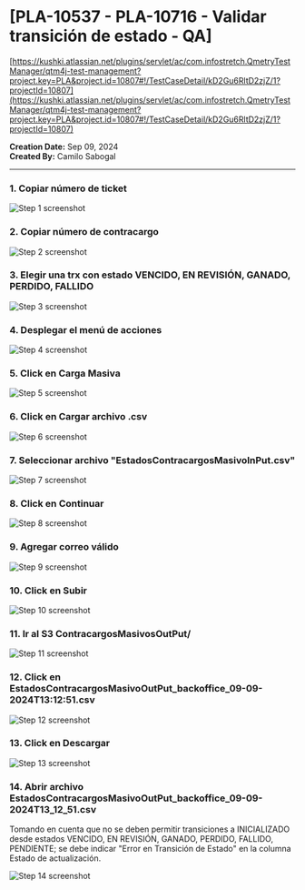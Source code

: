 # [PLA-10537 - PLA-10716 - Validar transición de estado - QA]

[https://kushki.atlassian.net/plugins/servlet/ac/com.infostretch.QmetryTestManager/qtm4j-test-management?project.key=PLA&project.id=10807#!/TestCaseDetail/kD2Gu6RltD2zjZ/1?projectId=10807](https://kushki.atlassian.net/plugins/servlet/ac/com.infostretch.QmetryTestManager/qtm4j-test-management?project.key=PLA&project.id=10807#!/TestCaseDetail/kD2Gu6RltD2zjZ/1?projectId=10807)

**Creation Date:** Sep 09, 2024  
**Created By:** Camilo Sabogal

---

### 1. Copiar número de ticket

![Step 1 screenshot](https://images.tango.us/workflows/25f705d8-ab74-4683-b8b7-9ed93838007e/steps/f2cb58e9-0576-4781-a0aa-2bb82b3f14ec/12605144-eaee-44ae-86c0-1dbb4f3ee661.png?crop=focalpoint&fit=crop&fp-x=0.5781&fp-y=0.3482&fp-z=2.9250&w=1200&border=2%2CF4F2F7&border-radius=8%2C8%2C8%2C8&border-radius-inner=8%2C8%2C8%2C8&blend-align=bottom&blend-mode=normal&blend-x=0&blend-w=1200&blend64=aHR0cHM6Ly9pbWFnZXMudGFuZ28udXMvc3RhdGljL21hZGUtd2l0aC10YW5nby13YXRlcm1hcmstdjIucG5n&mark-x=550&mark-y=355&m64=aHR0cHM6Ly9pbWFnZXMudGFuZ28udXMvc3RhdGljL2JsYW5rLnBuZz9tYXNrPWNvcm5lcnMmYm9yZGVyPTYlMkNGRjc0NDImdz05OSZoPTk5JmZpdD1jcm9wJmNvcm5lci1yYWRpdXM9MTA%3D)

### 2. Copiar número de contracargo

![Step 2 screenshot](https://images.tango.us/workflows/25f705d8-ab74-4683-b8b7-9ed93838007e/steps/3402a888-5bfa-49ce-9e5d-0831fa7994dd/7a35b359-e859-4940-92a7-b28fc4ce1479.png?crop=focalpoint&fit=crop&fp-x=0.8508&fp-y=0.3482&fp-z=2.9250&w=1200&border=2%2CF4F2F7&border-radius=8%2C8%2C8%2C8&border-radius-inner=8%2C8%2C8%2C8&blend-align=bottom&blend-mode=normal&blend-x=0&blend-w=1200&blend64=aHR0cHM6Ly9pbWFnZXMudGFuZ28udXMvc3RhdGljL21hZGUtd2l0aC10YW5nby13YXRlcm1hcmstdjIucG5n&mark-x=627&mark-y=355&m64=aHR0cHM6Ly9pbWFnZXMudGFuZ28udXMvc3RhdGljL2JsYW5rLnBuZz9tYXNrPWNvcm5lcnMmYm9yZGVyPTYlMkNGRjc0NDImdz05OSZoPTk5JmZpdD1jcm9wJmNvcm5lci1yYWRpdXM9MTA%3D)

### 3. Elegir una trx con estado VENCIDO, EN REVISIÓN, GANADO, PERDIDO, FALLIDO

![Step 3 screenshot](https://images.tango.us/workflows/25f705d8-ab74-4683-b8b7-9ed93838007e/steps/910782c9-20e1-467d-98ee-9c3e9a4b8318/f2e06ab6-622c-403c-91a8-82da7054476d.png?crop=focalpoint&fit=crop&fp-x=0.7974&fp-y=0.3475&fp-z=3.0293&w=1200&border=2%2CF4F2F7&border-radius=8%2C8%2C8%2C8&border-radius-inner=8%2C8%2C8%2C8&blend-align=bottom&blend-mode=normal&blend-x=0&blend-w=1200&blend64=aHR0cHM6Ly9pbWFnZXMudGFuZ28udXMvc3RhdGljL21hZGUtd2l0aC10YW5nby13YXRlcm1hcmstdjIucG5n&mark-x=521&mark-y=368&m64=aHR0cHM6Ly9pbWFnZXMudGFuZ28udXMvc3RhdGljL2JsYW5rLnBuZz9tYXNrPWNvcm5lcnMmYm9yZGVyPTYlMkNGRjc0NDImdz0xNTcmaD03NCZmaXQ9Y3JvcCZjb3JuZXItcmFkaXVzPTEw)

### 4. Desplegar el menú de acciones

![Step 4 screenshot](https://images.tango.us/workflows/25f705d8-ab74-4683-b8b7-9ed93838007e/steps/e6f6b698-b19a-4b33-a17e-e6dae86fcd53/f4320ee8-ee89-4238-8332-1590db55edbe.png?crop=focalpoint&fit=crop&fp-x=0.9259&fp-y=0.1558&fp-z=2.7965&w=1200&border=2%2CF4F2F7&border-radius=8%2C8%2C8%2C8&border-radius-inner=8%2C8%2C8%2C8&blend-align=bottom&blend-mode=normal&blend-x=0&blend-w=1200&blend64=aHR0cHM6Ly9pbWFnZXMudGFuZ28udXMvc3RhdGljL21hZGUtd2l0aC10YW5nby13YXRlcm1hcmstdjIucG5n&mark-x=880&mark-y=287&m64=aHR0cHM6Ly9pbWFnZXMudGFuZ28udXMvc3RhdGljL2JsYW5rLnBuZz9tYXNrPWNvcm5lcnMmYm9yZGVyPTYlMkNGRjc0NDImdz0xNDImaD0xMzAmZml0PWNyb3AmY29ybmVyLXJhZGl1cz0xMA%3D%3D)

### 5. Click en Carga Masiva

![Step 5 screenshot](https://images.tango.us/workflows/25f705d8-ab74-4683-b8b7-9ed93838007e/steps/79919563-c358-4652-bc47-e2860f3a9b38/ac060c6f-bc0b-41ec-b4ee-d2273436555c.png?crop=focalpoint&fit=crop&fp-x=0.8623&fp-y=0.2579&fp-z=2.7561&w=1200&border=2%2CF4F2F7&border-radius=8%2C8%2C8%2C8&border-radius-inner=8%2C8%2C8%2C8&blend-align=bottom&blend-mode=normal&blend-x=0&blend-w=1200&blend64=aHR0cHM6Ly9pbWFnZXMudGFuZ28udXMvc3RhdGljL21hZGUtd2l0aC10YW5nby13YXRlcm1hcmstdjIucG5n&mark-x=464&mark-y=335&m64=aHR0cHM6Ly9pbWFnZXMudGFuZ28udXMvc3RhdGljL2JsYW5rLnBuZz9tYXNrPWNvcm5lcnMmYm9yZGVyPTYlMkNGRjc0NDImdz01NjAmaD0xNDAmZml0PWNyb3AmY29ybmVyLXJhZGl1cz0xMA%3D%3D)

### 6. Click en Cargar archivo .csv

![Step 6 screenshot](https://images.tango.us/workflows/25f705d8-ab74-4683-b8b7-9ed93838007e/steps/7ca71b87-bf4a-4f67-82ae-4dd195efaafd/0c16b4eb-2685-4b6d-8724-b567f1c742e5.png?crop=focalpoint&fit=crop&fp-x=0.8623&fp-y=0.3102&fp-z=2.7561&w=1200&border=2%2CF4F2F7&border-radius=8%2C8%2C8%2C8&border-radius-inner=8%2C8%2C8%2C8&blend-align=bottom&blend-mode=normal&blend-x=0&blend-w=1200&blend64=aHR0cHM6Ly9pbWFnZXMudGFuZ28udXMvc3RhdGljL21hZGUtd2l0aC10YW5nby13YXRlcm1hcmstdjIucG5n&mark-x=464&mark-y=335&m64=aHR0cHM6Ly9pbWFnZXMudGFuZ28udXMvc3RhdGljL2JsYW5rLnBuZz9tYXNrPWNvcm5lcnMmYm9yZGVyPTYlMkNGRjc0NDImdz01NjAmaD0xNDAmZml0PWNyb3AmY29ybmVyLXJhZGl1cz0xMA%3D%3D)

### 7. Seleccionar archivo "EstadosContracargosMasivoInPut.csv"

![Step 7 screenshot](https://images.tango.us/workflows/25f705d8-ab74-4683-b8b7-9ed93838007e/steps/73fa16aa-4993-4b1b-aba0-17906c14f4d3/a1731c29-868a-4afe-8833-b7150a7c0579.png?crop=focalpoint&fit=crop&w=1200&border=2%2CF4F2F7&border-radius=8%2C8%2C8%2C8&border-radius-inner=8%2C8%2C8%2C8&blend-align=bottom&blend-mode=normal&blend-x=0&blend-w=1200&blend64=aHR0cHM6Ly9pbWFnZXMudGFuZ28udXMvc3RhdGljL21hZGUtd2l0aC10YW5nby13YXRlcm1hcmstdjIucG5n)

### 8. Click en Continuar

![Step 8 screenshot](https://images.tango.us/workflows/25f705d8-ab74-4683-b8b7-9ed93838007e/steps/602a852e-df89-4976-88bc-69a4fe0cc040/46324858-247e-4ba7-baf4-1092349b28f4.png?crop=focalpoint&fit=crop&fp-x=0.7520&fp-y=0.7775&fp-z=3.2651&w=1200&border=2%2CF4F2F7&border-radius=8%2C8%2C8%2C8&border-radius-inner=8%2C8%2C8%2C8&blend-align=bottom&blend-mode=normal&blend-x=0&blend-w=1200&blend64=aHR0cHM6Ly9pbWFnZXMudGFuZ28udXMvc3RhdGljL21hZGUtd2l0aC10YW5nby13YXRlcm1hcmstdjIucG5n&mark-x=372&mark-y=329&m64=aHR0cHM6Ly9pbWFnZXMudGFuZ28udXMvc3RhdGljL2JsYW5rLnBuZz9tYXNrPWNvcm5lcnMmYm9yZGVyPTYlMkNGRjc0NDImdz00NTYmaD0xNTImZml0PWNyb3AmY29ybmVyLXJhZGl1cz0xMA%3D%3D)

### 9. Agregar correo válido

![Step 9 screenshot](https://images.tango.us/workflows/25f705d8-ab74-4683-b8b7-9ed93838007e/steps/2a0eacd6-f951-46fe-982a-cc9934fc77fe/2cb7c5ab-f511-4628-ad42-be51932cb382.png?crop=focalpoint&fit=crop&fp-x=0.4929&fp-y=0.4601&fp-z=1.2451&w=1200&border=2%2CF4F2F7&border-radius=8%2C8%2C8%2C8&border-radius-inner=8%2C8%2C8%2C8&blend-align=bottom&blend-mode=normal&blend-x=0&blend-w=1200&blend64=aHR0cHM6Ly9pbWFnZXMudGFuZ28udXMvc3RhdGljL21hZGUtd2l0aC10YW5nby13YXRlcm1hcmstdjIucG5n&mark-x=158&mark-y=382&m64=aHR0cHM6Ly9pbWFnZXMudGFuZ28udXMvc3RhdGljL2JsYW5rLnBuZz9tYXNrPWNvcm5lcnMmYm9yZGVyPTYlMkNGRjc0NDImdz04ODUmaD00NiZmaXQ9Y3JvcCZjb3JuZXItcmFkaXVzPTEw)

### 10. Click en Subir

![Step 10 screenshot](https://images.tango.us/workflows/25f705d8-ab74-4683-b8b7-9ed93838007e/steps/56bc0503-4f5a-46ce-9d2f-f42dbf4d97b7/60cec179-cd5b-474b-9e41-a270189ae1c1.png?crop=focalpoint&fit=crop&fp-x=0.7648&fp-y=0.7775&fp-z=3.5629&w=1200&border=2%2CF4F2F7&border-radius=8%2C8%2C8%2C8&border-radius-inner=8%2C8%2C8%2C8&blend-align=bottom&blend-mode=normal&blend-x=0&blend-w=1200&blend64=aHR0cHM6Ly9pbWFnZXMudGFuZ28udXMvc3RhdGljL21hZGUtd2l0aC10YW5nby13YXRlcm1hcmstdjIucG5n&mark-x=406&mark-y=322&m64=aHR0cHM6Ly9pbWFnZXMudGFuZ28udXMvc3RhdGljL2JsYW5rLnBuZz9tYXNrPWNvcm5lcnMmYm9yZGVyPTYlMkNGRjc0NDImdz0zODkmaD0xNjYmZml0PWNyb3AmY29ybmVyLXJhZGl1cz0xMA%3D%3D)

### 11. Ir al S3 ContracargosMasivosOutPut/

![Step 11 screenshot](https://images.tango.us/workflows/25f705d8-ab74-4683-b8b7-9ed93838007e/steps/6192e86d-1134-4d09-9baa-539c74dac120/6fedd7f0-be59-42e1-b5f6-d3fb5b1b7636.png?crop=focalpoint&fit=crop&fp-x=0.6823&fp-y=0.0753&fp-z=2.5868&w=1200&border=2%2CF4F2F7&border-radius=8%2C8%2C8%2C8&border-radius-inner=8%2C8%2C8%2C8&blend-align=bottom&blend-mode=normal&blend-x=0&blend-w=1200&blend64=aHR0cHM6Ly9pbWFnZXMudGFuZ28udXMvc3RhdGljL21hZGUtd2l0aC10YW5nby13YXRlcm1hcmstdjIucG5n&mark-x=386&mark-y=125&m64=aHR0cHM6Ly9pbWFnZXMudGFuZ28udXMvc3RhdGljL2JsYW5rLnBuZz9tYXNrPWNvcm5lcnMmYm9yZGVyPTYlMkNGRjc0NDImdz00MjcmaD02NiZmaXQ9Y3JvcCZjb3JuZXItcmFkaXVzPTEw)

### 12. Click en EstadosContracargosMasivoOutPut_backoffice_09-09-2024T13:12:51.csv

![Step 12 screenshot](https://images.tango.us/workflows/25f705d8-ab74-4683-b8b7-9ed93838007e/steps/43b91dd6-1d17-440b-9e2e-aba7e56aabda/19e79f99-7f5e-4c2d-b2ce-c401a575df8c.png?crop=focalpoint&fit=crop&fp-x=0.3316&fp-y=0.6086&fp-z=2.3933&w=1200&border=2%2CF4F2F7&border-radius=8%2C8%2C8%2C8&border-radius-inner=8%2C8%2C8%2C8&blend-align=bottom&blend-mode=normal&blend-x=0&blend-w=1200&blend64=aHR0cHM6Ly9pbWFnZXMudGFuZ28udXMvc3RhdGljL21hZGUtd2l0aC10YW5nby13YXRlcm1hcmstdjIucG5n&mark-x=431&mark-y=335&m64=aHR0cHM6Ly9pbWFnZXMudGFuZ28udXMvc3RhdGljL2JsYW5rLnBuZz9tYXNrPWNvcm5lcnMmYm9yZGVyPTYlMkNGRjc0NDImdz0zMzgmaD0xMzkmZml0PWNyb3AmY29ybmVyLXJhZGl1cz0xMA%3D%3D)

### 13. Click en Descargar

![Step 13 screenshot](https://images.tango.us/workflows/25f705d8-ab74-4683-b8b7-9ed93838007e/steps/6a5d8f6d-5e0a-4d08-8bbf-e8219606f41e/d16bad2e-b82c-43a1-96c6-5bee6eb3246b.png?crop=focalpoint&fit=crop&fp-x=0.4005&fp-y=0.2232&fp-z=2.5211&w=1200&border=2%2CF4F2F7&border-radius=8%2C8%2C8%2C8&border-radius-inner=8%2C8%2C8%2C8&blend-align=bottom&blend-mode=normal&blend-x=0&blend-w=1200&blend64=aHR0cHM6Ly9pbWFnZXMudGFuZ28udXMvc3RhdGljL21hZGUtd2l0aC10YW5nby13YXRlcm1hcmstdjIucG5n&mark-x=454&mark-y=363&m64=aHR0cHM6Ly9pbWFnZXMudGFuZ28udXMvc3RhdGljL2JsYW5rLnBuZz9tYXNrPWNvcm5lcnMmYm9yZGVyPTYlMkNGRjc0NDImdz0yOTImaD04MyZmaXQ9Y3JvcCZjb3JuZXItcmFkaXVzPTEw)

### 14. Abrir archivo EstadosContracargosMasivoOutPut_backoffice_09-09-2024T13_12_51.csv

Tomando en cuenta que no se deben permitir transiciones a INICIALIZADO desde estados VENCIDO, EN REVISIÓN, GANADO, PERDIDO, FALLIDO, PENDIENTE; se debe indicar "Error en Transición de Estado" en la columna Estado de actualización.

![Step 14 screenshot](https://images.tango.us/workflows/25f705d8-ab74-4683-b8b7-9ed93838007e/steps/5bb38fff-d40b-40fd-bf37-493797407667/7e96aa48-d850-44ec-a131-bba9ab3b5c63.png?crop=focalpoint&fit=crop&fp-x=0.5000&fp-y=0.5000&w=1200&border=2%2CF4F2F7&border-radius=8%2C8%2C8%2C8&border-radius-inner=8%2C8%2C8%2C8&blend-align=bottom&blend-mode=normal&blend-x=0&blend-w=1200&blend64=aHR0cHM6Ly9pbWFnZXMudGFuZ28udXMvc3RhdGljL21hZGUtd2l0aC10YW5nby13YXRlcm1hcmstdjIucG5n&mark-x=346&mark-y=121&m64=aHR0cHM6Ly9pbWFnZXMudGFuZ28udXMvc3RhdGljL2JsYW5rLnBuZz9tYXNrPWNvcm5lcnMmYm9yZGVyPTQlMkNGRjc0NDImdz04NTImaD02NjkmZml0PWNyb3AmY29ybmVyLXJhZGl1cz0xMA%3D%3D)

<br/>
